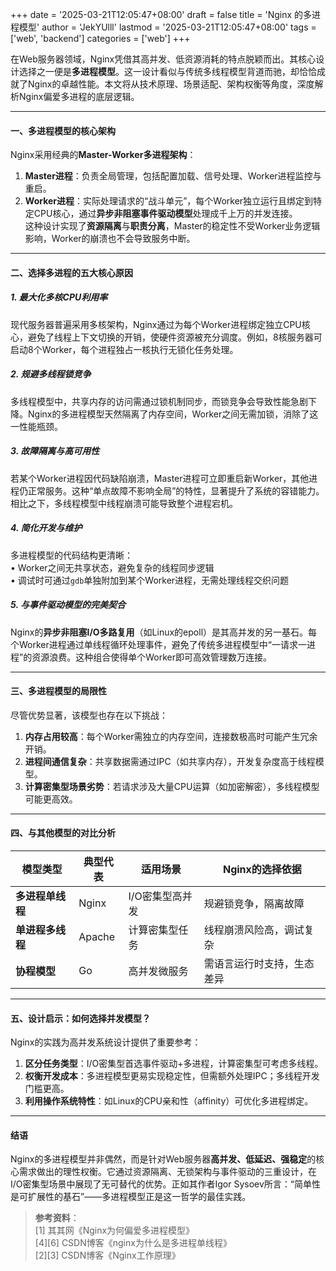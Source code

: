 +++
date = '2025-03-21T12:05:47+08:00'
draft = false
title = 'Nginx 的多进程模型'
author = 'JekYUlll'
lastmod = '2025-03-21T12:05:47+08:00'
tags = ['web', 'backend']
categories = ['web']
+++

在Web服务器领域，Nginx凭借其高并发、低资源消耗的特点脱颖而出。其核心设计选择之一便是**多进程模型**。这一设计看似与传统多线程模型背道而驰，却恰恰成就了Nginx的卓越性能。本文将从技术原理、场景适配、架构权衡等角度，深度解析Nginx偏爱多进程的底层逻辑。

---

#### 一、多进程模型的核心架构
Nginx采用经典的**Master-Worker多进程架构**：  
1. **Master进程**：负责全局管理，包括配置加载、信号处理、Worker进程监控与重启。  
2. **Worker进程**：实际处理请求的“战斗单元”，每个Worker独立运行且绑定到特定CPU核心，通过**异步非阻塞事件驱动模型**处理成千上万的并发连接。  
这种设计实现了**资源隔离**与**职责分离**，Master的稳定性不受Worker业务逻辑影响，Worker的崩溃也不会导致服务中断。

---

#### 二、选择多进程的五大核心原因

##### 1. **最大化多核CPU利用率**  
现代服务器普遍采用多核架构，Nginx通过为每个Worker进程绑定独立CPU核心，避免了线程上下文切换的开销，使硬件资源被充分调度。例如，8核服务器可启动8个Worker，每个进程独占一核执行无锁化任务处理。

##### 2. **规避多线程锁竞争**  
多线程模型中，共享内存的访问需通过锁机制同步，而锁竞争会导致性能急剧下降。Nginx的多进程模型天然隔离了内存空间，Worker之间无需加锁，消除了这一性能瓶颈。

##### 3. **故障隔离与高可用性**  
若某个Worker进程因代码缺陷崩溃，Master进程可立即重启新Worker，其他进程仍正常服务。这种“单点故障不影响全局”的特性，显著提升了系统的容错能力。相比之下，多线程模型中线程崩溃可能导致整个进程宕机。

##### 4. **简化开发与维护**  
多进程模型的代码结构更清晰：  
• Worker之间无共享状态，避免复杂的线程同步逻辑  
• 调试时可通过`gdb`单独附加到某个Worker进程，无需处理线程交织问题

##### 5. **与事件驱动模型的完美契合**  
Nginx的**异步非阻塞I/O多路复用**（如Linux的epoll）是其高并发的另一基石。每个Worker进程通过单线程循环处理事件，避免了传统多进程模型中“一请求一进程”的资源浪费。这种组合使得单个Worker即可高效管理数万连接。

---

#### 三、多进程模型的局限性
尽管优势显著，该模型也存在以下挑战：  
1. **内存占用较高**：每个Worker需独立的内存空间，连接数极高时可能产生冗余开销。  
2. **进程间通信复杂**：共享数据需通过IPC（如共享内存），开发复杂度高于线程模型。  
3. **计算密集型场景劣势**：若请求涉及大量CPU运算（如加密解密），多线程模型可能更高效。

---

#### 四、与其他模型的对比分析

| 模型类型         | 典型代表  | 适用场景         | Nginx的选择依据              |
|------------------|-----------|------------------|-----------------------------|
| **多进程单线程** | Nginx     | I/O密集型高并发  | 规避锁竞争，隔离故障        |
| **单进程多线程** | Apache    | 计算密集型任务   | 线程崩溃风险高，调试复杂    |
| **协程模型**     | Go        | 高并发微服务     | 需语言运行时支持，生态差异  |

---

#### 五、设计启示：如何选择并发模型？
Nginx的实践为高并发系统设计提供了重要参考：  
1. **区分任务类型**：I/O密集型首选事件驱动+多进程，计算密集型可考虑多线程。  
2. **权衡开发成本**：多进程模型更易实现稳定性，但需额外处理IPC；多线程开发门槛更高。  
3. **利用操作系统特性**：如Linux的CPU亲和性（affinity）可优化多进程绑定。

---

#### 结语
Nginx的多进程模型并非偶然，而是针对Web服务器**高并发、低延迟、强稳定**的核心需求做出的理性权衡。它通过资源隔离、无锁架构与事件驱动的三重设计，在I/O密集型场景中展现了无可替代的优势。正如其作者Igor Sysoev所言：“简单性是可扩展性的基石”——多进程模型正是这一哲学的最佳实践。

> **参考资料**：  
> [1] 其其网《Nginx为何偏爱多进程模型》  
> [4][6] CSDN博客《nginx为什么是多进程单线程》  
> [2][3] CSDN博客《Nginx工作原理》